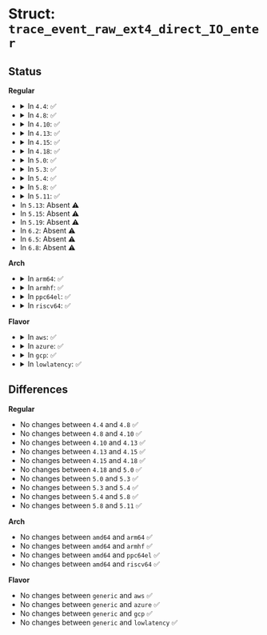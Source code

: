 # Struct: <code>trace_event_raw_ext4_direct_IO_enter</code>

## Status
<b>Regular</b>
<ul>
<li>
<details>
<summary>In <code>4.4</code>: ✅</summary>

```c
struct trace_event_raw_ext4_direct_IO_enter {
    struct trace_entry ent;
    dev_t dev;
    ino_t ino;
    loff_t pos;
    long unsigned int len;
    int rw;
    char __data[0];
};
```
</details>
</li>
<li>
<details>
<summary>In <code>4.8</code>: ✅</summary>

```c
struct trace_event_raw_ext4_direct_IO_enter {
    struct trace_entry ent;
    dev_t dev;
    ino_t ino;
    loff_t pos;
    long unsigned int len;
    int rw;
    char __data[0];
};
```
</details>
</li>
<li>
<details>
<summary>In <code>4.10</code>: ✅</summary>

```c
struct trace_event_raw_ext4_direct_IO_enter {
    struct trace_entry ent;
    dev_t dev;
    ino_t ino;
    loff_t pos;
    long unsigned int len;
    int rw;
    char __data[0];
};
```
</details>
</li>
<li>
<details>
<summary>In <code>4.13</code>: ✅</summary>

```c
struct trace_event_raw_ext4_direct_IO_enter {
    struct trace_entry ent;
    dev_t dev;
    ino_t ino;
    loff_t pos;
    long unsigned int len;
    int rw;
    char __data[0];
};
```
</details>
</li>
<li>
<details>
<summary>In <code>4.15</code>: ✅</summary>

```c
struct trace_event_raw_ext4_direct_IO_enter {
    struct trace_entry ent;
    dev_t dev;
    ino_t ino;
    loff_t pos;
    long unsigned int len;
    int rw;
    char __data[0];
};
```
</details>
</li>
<li>
<details>
<summary>In <code>4.18</code>: ✅</summary>

```c
struct trace_event_raw_ext4_direct_IO_enter {
    struct trace_entry ent;
    dev_t dev;
    ino_t ino;
    loff_t pos;
    long unsigned int len;
    int rw;
    char __data[0];
};
```
</details>
</li>
<li>
<details>
<summary>In <code>5.0</code>: ✅</summary>

```c
struct trace_event_raw_ext4_direct_IO_enter {
    struct trace_entry ent;
    dev_t dev;
    ino_t ino;
    loff_t pos;
    long unsigned int len;
    int rw;
    char __data[0];
};
```
</details>
</li>
<li>
<details>
<summary>In <code>5.3</code>: ✅</summary>

```c
struct trace_event_raw_ext4_direct_IO_enter {
    struct trace_entry ent;
    dev_t dev;
    ino_t ino;
    loff_t pos;
    long unsigned int len;
    int rw;
    char __data[0];
};
```
</details>
</li>
<li>
<details>
<summary>In <code>5.4</code>: ✅</summary>

```c
struct trace_event_raw_ext4_direct_IO_enter {
    struct trace_entry ent;
    dev_t dev;
    ino_t ino;
    loff_t pos;
    long unsigned int len;
    int rw;
    char __data[0];
};
```
</details>
</li>
<li>
<details>
<summary>In <code>5.8</code>: ✅</summary>

```c
struct trace_event_raw_ext4_direct_IO_enter {
    struct trace_entry ent;
    dev_t dev;
    ino_t ino;
    loff_t pos;
    long unsigned int len;
    int rw;
    char __data[0];
};
```
</details>
</li>
<li>
<details>
<summary>In <code>5.11</code>: ✅</summary>

```c
struct trace_event_raw_ext4_direct_IO_enter {
    struct trace_entry ent;
    dev_t dev;
    ino_t ino;
    loff_t pos;
    long unsigned int len;
    int rw;
    char __data[0];
};
```
</details>
</li>
<li>
In <code>5.13</code>: Absent ⚠️
</li>
<li>
In <code>5.15</code>: Absent ⚠️
</li>
<li>
In <code>5.19</code>: Absent ⚠️
</li>
<li>
In <code>6.2</code>: Absent ⚠️
</li>
<li>
In <code>6.5</code>: Absent ⚠️
</li>
<li>
In <code>6.8</code>: Absent ⚠️
</li>
</ul>
<b>Arch</b>
<ul>
<li>
<details>
<summary>In <code>arm64</code>: ✅</summary>

```c
struct trace_event_raw_ext4_direct_IO_enter {
    struct trace_entry ent;
    dev_t dev;
    ino_t ino;
    loff_t pos;
    long unsigned int len;
    int rw;
    char __data[0];
};
```
</details>
</li>
<li>
<details>
<summary>In <code>armhf</code>: ✅</summary>

```c
struct trace_event_raw_ext4_direct_IO_enter {
    struct trace_entry ent;
    dev_t dev;
    ino_t ino;
    loff_t pos;
    long unsigned int len;
    int rw;
    char __data[0];
};
```
</details>
</li>
<li>
<details>
<summary>In <code>ppc64el</code>: ✅</summary>

```c
struct trace_event_raw_ext4_direct_IO_enter {
    struct trace_entry ent;
    dev_t dev;
    ino_t ino;
    loff_t pos;
    long unsigned int len;
    int rw;
    char __data[0];
};
```
</details>
</li>
<li>
<details>
<summary>In <code>riscv64</code>: ✅</summary>

```c
struct trace_event_raw_ext4_direct_IO_enter {
    struct trace_entry ent;
    dev_t dev;
    ino_t ino;
    loff_t pos;
    long unsigned int len;
    int rw;
    char __data[0];
};
```
</details>
</li>
</ul>
<b>Flavor</b>
<ul>
<li>
<details>
<summary>In <code>aws</code>: ✅</summary>

```c
struct trace_event_raw_ext4_direct_IO_enter {
    struct trace_entry ent;
    dev_t dev;
    ino_t ino;
    loff_t pos;
    long unsigned int len;
    int rw;
    char __data[0];
};
```
</details>
</li>
<li>
<details>
<summary>In <code>azure</code>: ✅</summary>

```c
struct trace_event_raw_ext4_direct_IO_enter {
    struct trace_entry ent;
    dev_t dev;
    ino_t ino;
    loff_t pos;
    long unsigned int len;
    int rw;
    char __data[0];
};
```
</details>
</li>
<li>
<details>
<summary>In <code>gcp</code>: ✅</summary>

```c
struct trace_event_raw_ext4_direct_IO_enter {
    struct trace_entry ent;
    dev_t dev;
    ino_t ino;
    loff_t pos;
    long unsigned int len;
    int rw;
    char __data[0];
};
```
</details>
</li>
<li>
<details>
<summary>In <code>lowlatency</code>: ✅</summary>

```c
struct trace_event_raw_ext4_direct_IO_enter {
    struct trace_entry ent;
    dev_t dev;
    ino_t ino;
    loff_t pos;
    long unsigned int len;
    int rw;
    char __data[0];
};
```
</details>
</li>
</ul>

## Differences
<b>Regular</b>
<ul>
<li>
No changes between <code>4.4</code> and <code>4.8</code> ✅
</li>
<li>
No changes between <code>4.8</code> and <code>4.10</code> ✅
</li>
<li>
No changes between <code>4.10</code> and <code>4.13</code> ✅
</li>
<li>
No changes between <code>4.13</code> and <code>4.15</code> ✅
</li>
<li>
No changes between <code>4.15</code> and <code>4.18</code> ✅
</li>
<li>
No changes between <code>4.18</code> and <code>5.0</code> ✅
</li>
<li>
No changes between <code>5.0</code> and <code>5.3</code> ✅
</li>
<li>
No changes between <code>5.3</code> and <code>5.4</code> ✅
</li>
<li>
No changes between <code>5.4</code> and <code>5.8</code> ✅
</li>
<li>
No changes between <code>5.8</code> and <code>5.11</code> ✅
</li>
</ul>
<b>Arch</b>
<ul>
<li>
No changes between <code>amd64</code> and <code>arm64</code> ✅
</li>
<li>
No changes between <code>amd64</code> and <code>armhf</code> ✅
</li>
<li>
No changes between <code>amd64</code> and <code>ppc64el</code> ✅
</li>
<li>
No changes between <code>amd64</code> and <code>riscv64</code> ✅
</li>
</ul>
<b>Flavor</b>
<ul>
<li>
No changes between <code>generic</code> and <code>aws</code> ✅
</li>
<li>
No changes between <code>generic</code> and <code>azure</code> ✅
</li>
<li>
No changes between <code>generic</code> and <code>gcp</code> ✅
</li>
<li>
No changes between <code>generic</code> and <code>lowlatency</code> ✅
</li>
</ul>
